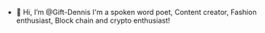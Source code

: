 - 👋 Hi, I’m @Gift-Dennis
I'm a spoken word poet,
Content creator,
Fashion enthusiast,
Block chain and crypto enthusiast!


